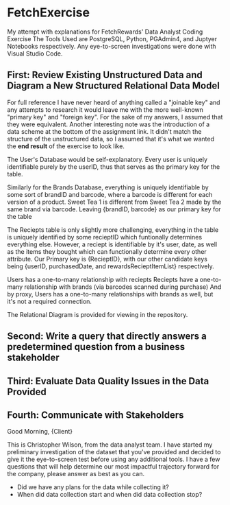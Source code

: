# FetchExercise
My attempt with explanations for FetchRewards' Data Analyst Coding Exercise
The Tools Used are PostgreSQL, Python, PGAdmin4, and Juptyer Notebooks respectively. Any eye-to-screen investigations were done with Visual Studio Code.

## First: Review Existing Unstructured Data and Diagram a New Structured Relational Data Model

For full reference I have never heard of anything called a "joinable key" and any attempts to research it would leave me with the more well-known "primary key" and "foreign key". For the sake of my answers, I assumed that they were equivalent. Another interesting note was the introduction of a data scheme at the bottom of the assignment link. It didn't match the structure of the unstructured data, so I assumed that it's what we wanted the __**end result**__ of the exercise to look like.

The User's Database would be self-explanatory. Every user is uniquely identifiable purely by the userID, thus that serves as the primary key for the table.

Similarly for the Brands Database, everything is uniquely identifiable by some sort of brandID and barcode, where a barcode is different for each version of a product. Sweet Tea 1 is different from Sweet Tea 2 made by the same brand via barcode. Leaving {brandID, barcode} as our primary key for the table

The Reciepts table is only slightly more challenging, everything in the table is uniquely identified by some recieptID which funtionally determines everything else. However, a reciept is identifiable by it's user, date, as well as the items they bought which can functionally determine every other attribute. Our Primary key is {RecieptID}, with our other candidate keys being {userID, purchasedDate, and rewardsRecieptItemList} respectively.

Users has a one-to-many relationship with reciepts
Reciepts have a one-to-many relationship with brands (via barcodes scanned during purchase)
And by proxy, Users has a one-to-many relationships with brands as well, but it's not a required connection.

The Relational Diagram is provided for viewing in the repository.

## Second: Write a query that directly answers a predetermined question from a business stakeholder

## Third: Evaluate Data Quality Issues in the Data Provided

## Fourth: Communicate with Stakeholders

Good Morning, {Client}

This is Christopher Wilson, from the data analyst team. I have started my preliminary investigation of the dataset that you've provided and decided to give it the eye-to-screen test before using any additional tools. I have a few questions that will help determine our most impactful trajectory forward for the company, please answer as best as you can.

- Did we have any plans for the data while collecting it? 
- When did data collection start and when did data collection stop?
